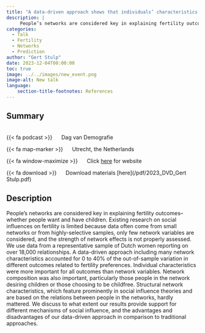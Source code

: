 ```yaml
---
title: "A data-driven approach shows that individuals’ characteristics are more important than their networks in predicting fertility preferences"
description: |
     People’s networks are considered key in explaining fertility outcomes–whether people want and have children. Existing research on social influences on fertility is limited because data often come from small networks or from highly-selective samples, only few network variables are considered, and the strength of network effects is not properly assessed. We use data from a representative sample of Dutch women reporting on over 18,000 relationships. A data-driven approach including many network characteristics accounted for 0 to 40% of the out-of-sample variation in different outcomes related to fertility preferences. Individual characteristics were more important for all outcomes than network variables. Network composition was also important, particularly those people in the network desiring children or those choosing to be childfree. Structural network characteristics, which feature prominently in social influence theories and are based on the relations between people in the networks, hardly mattered. We discuss to what extent our results provide support for different mechanisms of social influence, and the advantages and disadvantages of our data-driven approach in comparison to traditional approaches.
categories:
  - Talk
  - Fertility
  - Networks
  - Prediction
author: "Gert Stulp"
date: 2023-12-04T00:00:00
toc: true
image: ../../images/new_event.png
image-alt: New talk
language: 
    section-title-footnotes: References
---
```



## Summary 
<br>
{{< fa podcast >}} &nbsp;&nbsp;&nbsp;&nbsp; Dag van Demografie

{{< fa map-marker >}} &nbsp;&nbsp;&nbsp;&nbsp; Utrecht, the Netherlands

{{< fa window-maximize >}} &nbsp;&nbsp;&nbsp;&nbsp; Click [here](https://www.nvdemografie.nl/news/dutch-demography-day-2023-2/) for website

{{< fa download >}} &nbsp;&nbsp;&nbsp;&nbsp; Download materials [here](/pdf/2023_DVD_Gert Stulp.pdf)


## Description

People’s networks are considered key in explaining fertility outcomes–whether people want and have children. Existing research on social influences on fertility is limited because data often come from small networks or from highly-selective samples, only few network variables are considered, and the strength of network effects is not properly assessed. We use data from a representative sample of Dutch women reporting on over 18,000 relationships. A data-driven approach including many network characteristics accounted for 0 to 40% of the out-of-sample variation in different outcomes related to fertility preferences. Individual characteristics were more important for all outcomes than network variables. Network composition was also important, particularly those people in the network desiring children or those choosing to be childfree. Structural network characteristics, which feature prominently in social influence theories and are based on the relations between people in the networks, hardly mattered. We discuss to what extent our results provide support for different mechanisms of social influence, and the advantages and disadvantages of our data-driven approach in comparison to traditional approaches.
